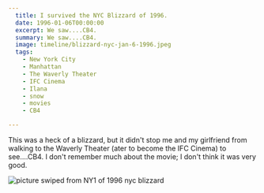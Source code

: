 ```yaml
---
  title: I survived the NYC Blizzard of 1996.
  date: 1996-01-06T00:00:00
  excerpt: We saw....CB4.
  summary: We saw....CB4.
  image: timeline/blizzard-nyc-jan-6-1996.jpeg
  tags:
    - New York City
    - Manhattan
    - The Waverly Theater
    - IFC Cinema
    - Ilana
    - snow
    - movies
    - CB4

---
```


 This was a heck of a blizzard, but it didn't stop me and my girlfriend from walking to the Waverly Theater (ater to become the IFC Cinema) to see....CB4.
 I don't remember much about the movie; I don't think it was very good.

  ![picture swiped from NY1 of 1996 nyc blizzard](/static/img/timeline/blizzard-nyc-jan-6-1996.jpeg)


  